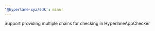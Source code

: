 ```yaml
---
'@hyperlane-xyz/sdk': minor
---
```


Support providing multiple chains for checking in HyperlaneAppChecker
